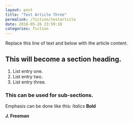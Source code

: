 ```yaml
---
layout: post
title: "Test Article Three"
permalink: /fiction/testarticle
date: 2018-05-26 23:59:18
categories: fiction
---
```


Replace this line of text and below with the article content.

## This will become a section heading.
1. List entry one.
2. List entry two.
3. List entry three.

### This can be used for sub-sections.

Emphasis can be done like this: *Italics* **Bold**

**J. Freeman**

